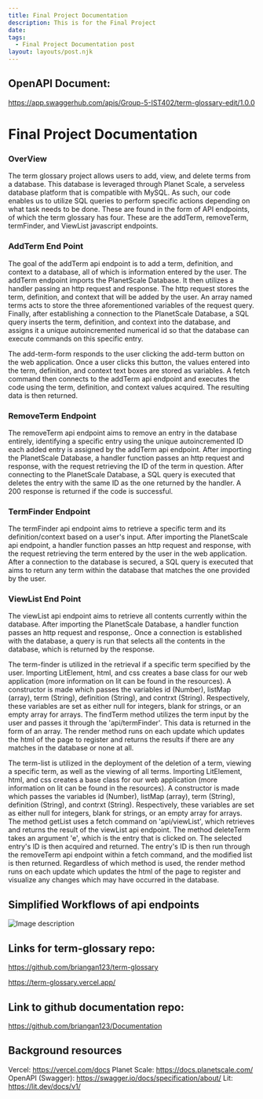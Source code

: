 ```yaml
---
title: Final Project Documentation
description: This is for the Final Project
date: 
tags:
  - Final Project Documentation post
layout: layouts/post.njk
---
```


## OpenAPI Document:
https://app.swaggerhub.com/apis/Group-5-IST402/term-glossary-edit/1.0.0

# Final Project Documentation
### OverView
The term glossary project allows users to add, view, and delete terms from a database. This database is leveraged through Planet Scale, a serveless database platform that is compatible with MySQL. As such, our code enables us to utilize SQL queries to perform specific actions depending on what task needs to be done. These are found in the form of API endpoints, of which the term glossary has four. These are the addTerm, removeTerm, termFinder, and ViewList javascript endpoints. 

### AddTerm End Point
The goal of the addTerm api endpoint is to add a term, definition, and context to a database, all of which is information entered by the user. The addTerm endpoint imports the PlanetScale Database. It then utilizes a handler passing an http request and response. The http request stores the term, definition, and context that will be added by the user. An array named terms acts to store the three aforementioned variables of the request query. Finally, after establishing a connection to the PlanetScale Database, a SQL query inserts the term, definition, and context into the database, and assigns it a unique autoincremented numerical id so that the database can execute commands on this specific entry.

The add-term-form responds to the user clicking the add-term button on the web application. Once a user clicks this button, the values entered into the term, definition, and context text boxes are stored as variables. A fetch command then connects to the addTerm api endpoint and executes the code using the term, definition, and context values acquired. The resulting data is then returned.

### RemoveTerm Endpoint
The removeTerm api endpoint aims to remove an entry in the database entirely, identifying a specific entry using the unique autoincremented ID each added entry is assigned by the addTerm api endpoint. After importing the PlanetScale Database, a handler function passes an http request and response, with the request retrieving the ID of the term in question. After connecting to the PlanetScale Database, a SQL query is executed that deletes the entry with the same ID as the one returned by the handler. A 200 response is returned if the code is successful. 

### TermFinder Endpoint
The termFinder api endpoint aims to retrieve a specific term and its definition/context based on a user's input. After importing the PlanetScale api endpoint, a handler function passes an http request and response, with the request retrieving the term entered by the user in the web application. After a connection to the database is secured, a SQL query is executed that aims to return any term within the database that matches the one provided by the user. 

### ViewList End Point
The viewList api endpoint aims to retrieve all contents currently within the database. After importing the PlanetScale Database, a handler function passes an http request and response,. Once a connection is established with the database, a query is run that selects all the contents in the database, which is returned by the response. 

The term-finder is utilized in the retrieval if a specific term specified by the user. Importing LitElement, html, and css creates a base class for our web application (more information on lit can be found in the resources). A constructor is made which passes the variables id (Number), listMap (array), term (String), definition (String), and contrxt (String). Respectively, these variables are set as either null for integers, blank for strings, or an empty array for arrays. The findTerm method utilizes the term input by the user and passes it through the 'api/termFinder'. This data is returned in the form of an array. The render method runs on each update which updates the html of the page to register and returns the results if there are any matches in the database or none at all. 

The term-list is utilized in the deployment of the deletion of a term, viewing a specific term, as well as the viewing of all terms. Importing LitElement, html, and css creates a base class for our web application (more information on lit can be found in the resources). A constructor is made which passes the variables id (Number), listMap (array), term (String), definition (String), and contrxt (String). Respectively, these variables are set as either null for integers, blank for strings, or an empty array for arrays. The method getList uses a fetch command on 'api/viewList', which retrieves and returns the result of the viewList api endpoint. The method deleteTerm takes an argument 'e', which is the entry that is clicked on. The selected entry's ID is then acquired and returned. The entry's ID is then run through the removeTerm api endpoint within a fetch command, and the modified list is then returned. Regardless of which method is used, the render method runs on each update which updates the html of the page to register and visualize any changes which may have occurred in the database. 

## Simplified Workflows of api endpoints
![Image description](https://dev-to-uploads.s3.amazonaws.com/uploads/articles/oadydewm00pkcuvkzcav.jpg)


## Links for term-glossary repo: 
https://github.com/briangan123/term-glossary

https://term-glossary.vercel.app/

## Link to github documentation repo: 
https://github.com/briangan123/Documentation

## Background resources
Vercel: https://vercel.com/docs
Planet Scale: https://docs.planetscale.com/
OpenAPI (Swagger): https://swagger.io/docs/specification/about/ 
Lit: https://lit.dev/docs/v1/






